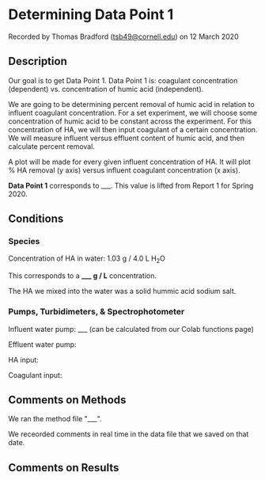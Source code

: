 # Determining Data Point 1

Recorded by Thomas Bradford (tsb49@cornell.edu) on 12 March 2020

## Description 

Our goal is to get Data Point 1. Data Point 1 is: coagulant concentration (dependent) vs. concentration of humic acid (independent). 

We are going to be determining percent removal of humic acid in relation to influent coagulant concentration.
For a set experiment, we will choose some concentration of humic acid to be constant across the experiment. 
For this concentration of HA, we will then input coagulant of a certain concentration. 
We will measure influent versus effluent content of humic acid, and then calculate percent removal. 

A plot will be made for every given influent concentration of HA. It will plot % HA removal (y axis) versus influent coagulant concentration (x axis).

**Data Point 1** corresponds to ___. This value is lifted from Report 1 for Spring 2020. 

## Conditions

### Species 
Concentration of HA in water: 1.03 g / 4.0 L H<sub>2</sub>O 

This corresponds to a **___ g / L** concentration. 

The HA we mixed into the water was a solid hummic acid sodium salt.

### Pumps, Turbidimeters, & Spectrophotometer
Influent water pump: ___ (can be calculated from our Colab functions page)

Effluent water pump: 

HA input: 

Coagulant input: 

## Comments on Methods
We ran the method file "___". 

We receorded comments in real time in the data file that we saved on that date. 

## Comments on Results

